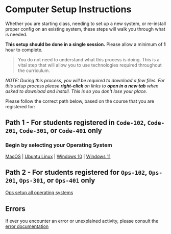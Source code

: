 # Computer Setup Instructions

Whether you are starting class, needing to set up a new system, or re-install proper config on an existing system, these steps will walk you through what is needed.

**This setup should be done in a single session.**  Please allow a minimum of **1** hour to complete.

> You do not need to understand what this process is doing. This is a vital step that will allow you to use technologies required throughout the curriculum.

*NOTE: During this process, you will be required to download a few files.  For this setup process please **right-click** on links to **open in a new tab** when asked to download and install.  This is so you don't lose your place.*

Please follow the correct path below, based on the course that you are registered for:

## Path 1 - For students registered in `Code-102`, `Code-201`, `Code-301`, or `Code-401` only

### Begin by selecting your Operating System

[MacOS](./system-setup/mac/README.md) | [Ubuntu Linux](./system-setup/README.md) | [Windows 10](./windows/windows-10.md) | [Windows 11](./windows/windows-11.md)


## Path 2 - For students registered for `Ops-102`, `Ops-201`, `Ops-301`, or `Ops-401` only 

[Ops setup all operating systems](./ops-setup/1-network.md)

## Errors

If ever you encounter an error or unexplained activity, please consult the [error documentation](./error/error.md)
